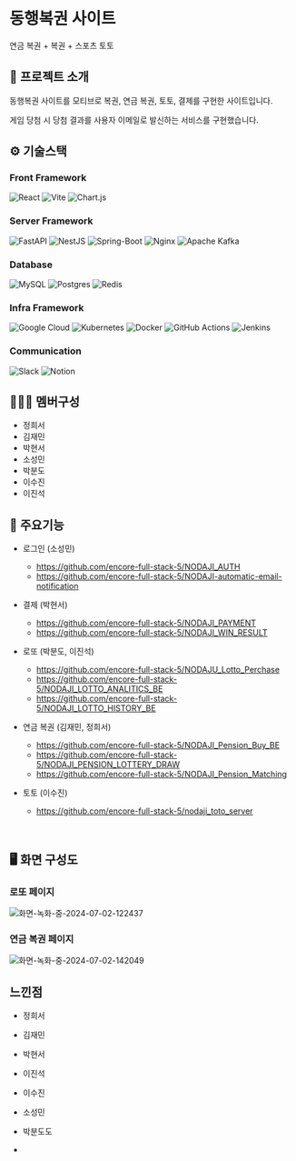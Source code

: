 # 동행복권 사이트 
연금 복권 + 복권 +  스포츠 토토 

## 📃 프로젝트 소개
동행복권 사이트를 모티브로 복권, 연금 복권, 토토, 결제를 구현한 사이트입니다.

게임 당첨 시 당첨 결과를 사용자 이메일로 발신하는 서비스를 구현했습니다.


## ⚙️ 기술스택

### Front Framework
![React](https://img.shields.io/badge/react-%2320232a.svg?style=for-the-badge&logo=react&logoColor=%2361DAFB)
![Vite](https://img.shields.io/badge/vite-%23646CFF.svg?style=for-the-badge&logo=vite&logoColor=white)
![Chart.js](https://img.shields.io/badge/chart.js-F5788D.svg?style=for-the-badge&logo=chart.js&logoColor=white)

### Server Framework
![FastAPI](https://img.shields.io/badge/FastAPI-005571?style=for-the-badge&logo=fastapi)
![NestJS](https://img.shields.io/badge/nestjs-%23E0234E.svg?style=for-the-badge&logo=nestjs&logoColor=white)
![Spring-Boot](https://img.shields.io/badge/spring--boot-%236DB33F.svg?style=for-the-badge&logo=springboot&logoColor=white)
![Nginx](https://img.shields.io/badge/nginx-%23009639.svg?style=for-the-badge&logo=nginx&logoColor=white)
![Apache Kafka](https://img.shields.io/badge/Apache%20Kafka-000?style=for-the-badge&logo=apachekafka)

### Database
![MySQL](https://img.shields.io/badge/mysql-4479A1.svg?style=for-the-badge&logo=mysql&logoColor=white)
![Postgres](https://img.shields.io/badge/postgres-%23316192.svg?style=for-the-badge&logo=postgresql&logoColor=white)
![Redis](https://img.shields.io/badge/redis-FF4438.svg?style=for-the-badge&logo=redis&logoColor=white)

### Infra Framework
![Google Cloud](https://img.shields.io/badge/GoogleCloud-%234285F4.svg?style=for-the-badge&logo=google-cloud&logoColor=white)
![Kubernetes](https://img.shields.io/badge/kubernetes-%23326ce5.svg?style=for-the-badge&logo=kubernetes&logoColor=white)
![Docker](https://img.shields.io/badge/docker-%230db7ed.svg?style=for-the-badge&logo=docker&logoColor=white)
![GitHub Actions](https://img.shields.io/badge/github%20actions-%232671E5.svg?style=for-the-badge&logo=githubactions&logoColor=white)
![Jenkins](https://img.shields.io/badge/jenkins-red.svg?style=for-the-badge&logo=jenkins&logoColor=white)

### Communication
![Slack](https://img.shields.io/badge/Slack-4A154B?style=for-the-badge&logo=slack&logoColor=white)
![Notion](https://img.shields.io/badge/notion-white.svg?style=for-the-badge&logo=notion&logoColor=000000)


## 🧑🏻‍💻 멤버구성
 - 정희서
 - 김재민
 - 박현서
 - 소성민
 - 박분도
 - 이수진
 - 이진석


## 📌 주요기능
  - 로그인 (소성민)
   
    - https://github.com/encore-full-stack-5/NODAJI_AUTH
    - https://github.com/encore-full-stack-5/NODAJI-automatic-email-notification

  - 결제 (박현서)

    - https://github.com/encore-full-stack-5/NODAJI_PAYMENT
    - https://github.com/encore-full-stack-5/NODAJI_WIN_RESULT
  
  - 로또 (박분도, 이진석)
    
    - https://github.com/encore-full-stack-5/NODAJU_Lotto_Perchase
    - https://github.com/encore-full-stack-5/NODAJI_LOTTO_ANALITICS_BE
    - https://github.com/encore-full-stack-5/NODAJI_LOTTO_HISTORY_BE
    
  
  - 연금 복권 (김재민, 정희서)

    - https://github.com/encore-full-stack-5/NODAJI_Pension_Buy_BE
    - https://github.com/encore-full-stack-5/NODAJI_PENSION_LOTTERY_DRAW
    - https://github.com/encore-full-stack-5/NODAJI_Pension_Matching

  - 토토 (이수진)

    - https://github.com/encore-full-stack-5/nodaji_toto_server
   <br>

## 🖥️ 화면 구성도

### 로또 페이지
![화면-녹화-중-2024-07-02-122437](https://github.com/encore-full-stack-5/DH_lottery/assets/76871728/5ad54f45-e12b-4222-a1b8-de06ecb3fdee)

### 연금 복권 페이지
![화면-녹화-중-2024-07-02-142049](https://github.com/encore-full-stack-5/DH_lottery/assets/76871728/b2fe916d-0d69-4ccc-8984-f1917f5e77bf)

## 느낀점
- 정희서

- 김재민

- 박현서

- 이진석

- 이수진

- 소성민

- 박분도도
- 

